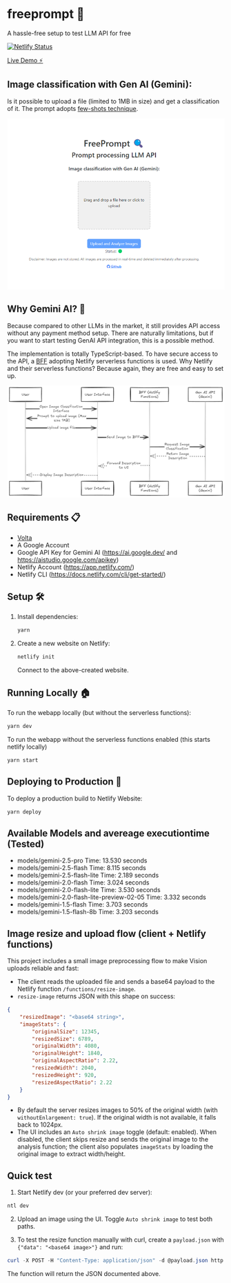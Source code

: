 # freeprompt 🚀

A hassle-free setup to test LLM API for free

[![Netlify Status](https://api.netlify.com/api/v1/badges/e2bfd1f9-b705-4034-b96a-498b42a4871c/deploy-status)](https://app.netlify.com/sites/freeprompt/deploys)

[Live Demo ⚡](https://freeprompt.netlify.app/)

## Image classification with Gen AI (Gemini):

Is it possible to upload a file (limited to 1MB in size) and get a classification of it. The prompt adopts [few-shots technique](https://www.promptingguide.ai/techniques/fewshot).

![Preview](doc/preview.png)

## Why Gemini AI? 🤖
Because compared to other LLMs in the market, it still provides API access without any payment method setup. There are naturally limitations, but if you want to start testing GenAI API integration, this is a possible method.

The implementation is totally TypeScript-based. To have secure access to the API, a [BFF](https://en.wikipedia.org/wiki/Frontend_and_backend#Software_definitions) adopting Netlify serverless functions is used.
Why Netlify and their serverless functions? Because again, they are free and easy to set up.

![File Processing Architecture](doc/sequence-diagram.png)

## Requirements 📋

- [Volta](https://volta.sh/)
- A Google Account
- Google API Key for Gemini AI (https://ai.google.dev/ and https://aistudio.google.com/apikey)
- Netlify Account (https://app.netlify.com/)
- Netlify CLI (https://docs.netlify.com/cli/get-started/)

## Setup 🛠️

1. Install dependencies:
    ```sh
    yarn
    ```

2. Create a new website on Netlify:
    ```sh
    netlify init
    ```
    Connect to the above-created website.

## Running Locally 🏠

To run the webapp locally (but without the serverless functions):
```sh
yarn dev
```

To run the webapp without the serverless functions enabled (this starts netlify locally)
```sh
yarn start
```


## Deploying to Production 🚀

To deploy a production build to Netlify Website:
```sh
yarn deploy
```


## Available Models and avereage executiontime (Tested)

- models/gemini-2.5-pro Time: 13.530 seconds
- models/gemini-2.5-flash Time: 8.115 seconds
- models/gemini-2.5-flash-lite Time: 2.189 seconds
- models/gemini-2.0-flash Time: 3.024 seconds
- models/gemini-2.0-flash-lite Time: 3.530 seconds
- models/gemini-2.0-flash-lite-preview-02-05 Time: 3.332 seconds
- models/gemini-1.5-flash Time: 3.703 seconds
- models/gemini-1.5-flash-8b Time: 3.203 seconds

## Image resize and upload flow (client + Netlify functions)

This project includes a small image preprocessing flow to make Vision uploads reliable and fast:

- The client reads the uploaded file and sends a base64 payload to the Netlify function `/functions/resize-image`.
- `resize-image` returns JSON with this shape on success:

```json
{
    "resizedImage": "<base64 string>",
    "imageStats": {
        "originalSize": 12345,
        "resizedSize": 6789,
        "originalWidth": 4080,
        "originalHeight": 1840,
        "originalAspectRatio": 2.22,
        "resizedWidth": 2040,
        "resizedHeight": 920,
        "resizedAspectRatio": 2.22
    }
}
```

- By default the server resizes images to 50% of the original width (with `withoutEnlargement: true`). If the original width is not available, it falls back to 1024px.
- The UI includes an `Auto shrink image` toggle (default: enabled). When disabled, the client skips resize and sends the original image to the analysis function; the client also populates `imageStats` by loading the original image to extract width/height.

## Quick test

1. Start Netlify dev (or your preferred dev server):
```powershell
ntl dev
```

2. Upload an image using the UI. Toggle `Auto shrink image` to test both paths.

3. To test the resize function manually with curl, create a `payload.json` with `{"data": "<base64 image>"}` and run:
```powershell
curl -X POST -H "Content-Type: application/json" -d @payload.json http://localhost:8888/.netlify/functions/resize-image
```

The function will return the JSON documented above.


